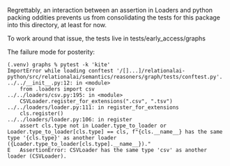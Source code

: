 Regrettably, an interaction between an assertion in Loaders
and python packing oddities prevents us from consolidating
the tests for this package into this directory, at least for now.

To work around that issue, the tests live in
    tests/early_access/graphs

The failure mode for posterity:
```
(.venv) graphs % pytest -k 'kite'
ImportError while loading conftest '/[]...]/relationalai-python/src/relationalai/semantics/reasoners/graph/tests/conftest.py'.
../../__init__.py:12: in <module>
    from .loaders import csv
../../loaders/csv.py:195: in <module>
    CSVLoader.register_for_extensions(".csv", ".tsv")
../../loaders/loader.py:111: in register_for_extensions
    cls.register()
../../loaders/loader.py:106: in register
    assert cls.type not in Loader.type_to_loader or Loader.type_to_loader[cls.type] == cls, f"{cls.__name__} has the same type '{cls.type}' as another loader ({Loader.type_to_loader[cls.type].__name__})."
E   AssertionError: CSVLoader has the same type 'csv' as another loader (CSVLoader).
```